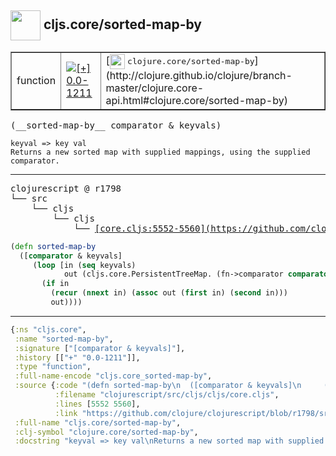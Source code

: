 ## <img width="48px" valign="middle" src="http://i.imgur.com/Hi20huC.png"> cljs.core/sorted-map-by

 <table border="1">
<tr>
<td>function</td>
<td><a href="https://github.com/cljsinfo/api-refs/tree/0.0-1211"><img valign="middle" alt="[+] 0.0-1211" src="https://img.shields.io/badge/+-0.0--1211-lightgrey.svg"></a> </td>
<td>
[<img height="24px" valign="middle" src="http://i.imgur.com/1GjPKvB.png"> <samp>clojure.core/sorted-map-by</samp>](http://clojure.github.io/clojure/branch-master/clojure.core-api.html#clojure.core/sorted-map-by)
</td>
</tr>
</table>

 <samp>
(__sorted-map-by__ comparator & keyvals)<br>
</samp>

```
keyval => key val
Returns a new sorted map with supplied mappings, using the supplied comparator.
```

---

 <pre>
clojurescript @ r1798
└── src
    └── cljs
        └── cljs
            └── <ins>[core.cljs:5552-5560](https://github.com/clojure/clojurescript/blob/r1798/src/cljs/cljs/core.cljs#L5552-L5560)</ins>
</pre>

```clj
(defn sorted-map-by
  ([comparator & keyvals]
     (loop [in (seq keyvals)
            out (cljs.core.PersistentTreeMap. (fn->comparator comparator) nil 0 nil 0)]
       (if in
         (recur (nnext in) (assoc out (first in) (second in)))
         out))))
```


---

```clj
{:ns "cljs.core",
 :name "sorted-map-by",
 :signature ["[comparator & keyvals]"],
 :history [["+" "0.0-1211"]],
 :type "function",
 :full-name-encode "cljs.core_sorted-map-by",
 :source {:code "(defn sorted-map-by\n  ([comparator & keyvals]\n     (loop [in (seq keyvals)\n            out (cljs.core.PersistentTreeMap. (fn->comparator comparator) nil 0 nil 0)]\n       (if in\n         (recur (nnext in) (assoc out (first in) (second in)))\n         out))))",
          :filename "clojurescript/src/cljs/cljs/core.cljs",
          :lines [5552 5560],
          :link "https://github.com/clojure/clojurescript/blob/r1798/src/cljs/cljs/core.cljs#L5552-L5560"},
 :full-name "cljs.core/sorted-map-by",
 :clj-symbol "clojure.core/sorted-map-by",
 :docstring "keyval => key val\nReturns a new sorted map with supplied mappings, using the supplied comparator."}

```
